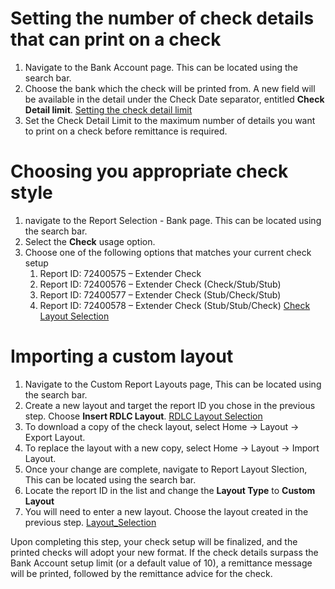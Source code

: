 # Setting the number of check details that can print on a check

1. Navigate to the Bank Account page. This can be located using the search bar.
2. Choose the bank which the check will be printed from.  A new field will be available in the detail under the Check Date separator, entitled **Check Detail limit**.
   [Setting the check detail limit](../assets/Multi_Line_Check_Detail_Limit.png)
3. Set the Check Detail Limit to the maximum number of details you want to print on a check before remittance is required.

# Choosing you appropriate check style

1. navigate to the Report Selection - Bank page.  This can be located using the search bar.
2. Select the **Check** usage option.
3. Choose one of the following options that matches your current check setup
   1. Report ID: 72400575 – Extender Check
   2. Report ID: 72400576 – Extender Check (Check/Stub/Stub)
   3. Report ID: 72400577 – Extender Check (Stub/Check/Stub)
   4. Report ID: 72400578 – Extender Check (Stub/Stub/Check)
      [Check Layout Selection](../assets/Check_Layout_Selection.png)

# Importing a custom layout

1. Navigate to the Custom Report Layouts page,  This can be located using the search bar.
2. Create a new layout and target the report ID you chose in the previous step.  Choose **Insert RDLC Layout**.
   [RDLC Layout Selection](../assets/RDLC_Layout.png)
3. To download a copy of the check layout, select Home -> Layout -> Export Layout.
4. To replace the layout with a new copy, select Home -> Layout -> Import Layout.
5. Once your change are complete, navigate to Report Layout Slection,  This can be located using the search bar.
6. Locate the report ID in the list and change the **Layout Type** to **Custom Layout**
7. You will need to enter a new layout.  Choose the layout created in the previous step.
   [Layout_Selection](../assets/Layout_Selection.png)

Upon completing this step, your check setup will be finalized, and the printed checks will adopt your new format. If the check details surpass the Bank Account setup limit (or a default value of 10), a remittance message will be printed, followed by the remittance advice for the check.